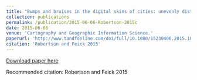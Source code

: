 ```yaml
---
title: "Bumps and bruises in the digital skins of cities: unevenly distributed user-generated content across US urban areas."
collection: publications
permalink: /publication/2015-06-06-Robertson-2015c
date: 2015-06-06
venue: 'Cartography and Geographic Information Science.'
paperurl: 'http://www.tandfonline.com/doi/full/10.1080/15230406.2015.1088801'
citation: 'Robertson and Feick 2015'
---
```


<a href='http://www.tandfonline.com/doi/full/10.1080/15230406.2015.1088801'>Download paper here</a>

Recommended citation: Robertson and Feick 2015